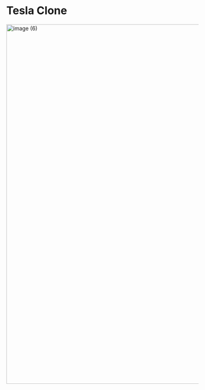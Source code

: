 # Tesla Clone
<img width="941" alt="image (6)" src="https://user-images.githubusercontent.com/43754676/208231769-c73fdce2-1c5c-40f8-bd8d-bac48153d45b.png">

